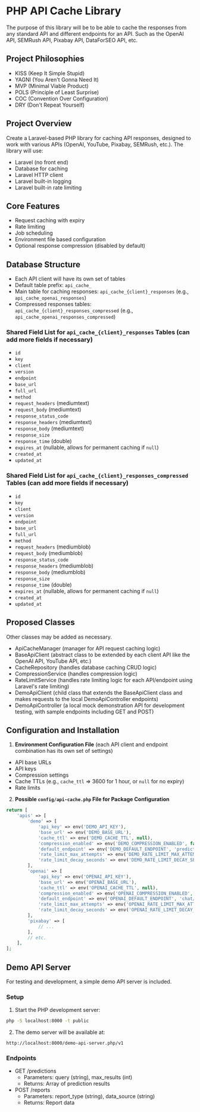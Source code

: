 # PHP API Cache Library

The purpose of this library will be to be able to cache the responses from any standard API and different endpoints for an API. Such as the OpenAI API, SEMRush API, Pixabay API, DataForSEO API, etc.

## Project Philosophies

- KISS (Keep It Simple Stupid)
- YAGNI (You Aren't Gonna Need It)
- MVP (Minimal Viable Product)
- POLS (Principle of Least Surprise)
- COC (Convention Over Configuration)
- DRY (Don't Repeat Yourself)

## Project Overview

Create a Laravel-based PHP library for caching API responses, designed to work with various APIs (OpenAI, YouTube, Pixabay, SEMRush, etc.). The library will use:

- Laravel (no front end)
- Database for caching
- Laravel HTTP client
- Laravel built-in logging
- Laravel built-in rate limiting

## Core Features

- Request caching with expiry
- Rate limiting
- Job scheduling
- Environment file based configuration
- Optional response compression (disabled by default)

## Database Structure

- Each API client will have its own set of tables
- Default table prefix: `api_cache_`
- Main table for caching responses: `api_cache_{client}_responses` (e.g., `api_cache_openai_responses`)
- Compressed responses tables: `api_cache_{client}_responses_compressed` (e.g., `api_cache_openai_responses_compressed`)

### Shared Field List for `api_cache_{client}_responses` Tables (can add more fields if necessary)

- `id`
- `key`
- `client`
- `version`
- `endpoint`
- `base_url`
- `full_url`
- `method`
- `request_headers` (mediumtext)
- `request_body` (mediumtext)
- `response_status_code`
- `response_headers` (mediumtext)
- `response_body` (mediumtext)
- `response_size`
- `response_time` (double)
- `expires_at` (nullable, allows for permanent caching if `null`)
- `created_at`
- `updated_at`

### Shared Field List for `api_cache_{client}_responses_compressed` Tables (can add more fields if necessary)

- `id`
- `key`
- `client`
- `version`
- `endpoint`
- `base_url`
- `full_url`
- `method`
- `request_headers` (mediumblob)
- `request_body` (mediumblob)
- `response_status_code`
- `response_headers` (mediumblob)
- `response_body` (mediumblob)
- `response_size`
- `response_time` (double)
- `expires_at` (nullable, allows for permanent caching if `null`)
- `created_at`
- `updated_at`

## Proposed Classes

Other classes may be added as necessary.

- ApiCacheManager (manager for API request caching logic)
- BaseApiClient (abstract class to be extended by each client API like the OpenAI API, YouTube API, etc.)
- CacheRepository (handles database caching CRUD logic)
- CompressionService (handles compression logic)
- RateLimitService (handles rate limiting logic for each API/endpoint using Laravel's rate limiting)
- DemoApiClient (child class that extends the BaseApiClient class and makes requests to the local DemoApiController endpoints)
- DemoApiController (a local mock demonstration API for development testing, with sample endpoints including GET and POST)

## Configuration and Installation

1. **Environment Configuration File** (each API client and endpoint combination has its own set of settings)

- API base URLs
- API keys
- Compression settings
- Cache TTLs (e.g., `cache_ttl` => 3600 for 1 hour, or `null` for no expiry)
- Rate limits

2. **Possible `config/api-cache.php` File for Package Configuration**

```php
return [
    'apis' => [
        'demo' => [
            'api_key' => env('DEMO_API_KEY'),
            'base_url' => env('DEMO_BASE_URL'),
            'cache_ttl' => env('DEMO_CACHE_TTL', null),
            'compression_enabled' => env('DEMO_COMPRESSION_ENABLED', false),
            'default_endpoint' => env('DEMO_DEFAULT_ENDPOINT', 'prediction'),
            'rate_limit_max_attempts' => env('DEMO_RATE_LIMIT_MAX_ATTEMPTS', 1000),
            'rate_limit_decay_seconds' => env('DEMO_RATE_LIMIT_DECAY_SECONDS', 60),
        ],
        'openai' => [
            'api_key' => env('OPENAI_API_KEY'),
            'base_url' => env('OPENAI_BASE_URL'),
            'cache_ttl' => env('OPENAI_CACHE_TTL', null),
            'compression_enabled' => env('OPENAI_COMPRESSION_ENABLED', false),
            'default_endpoint' => env('OPENAI_DEFAULT_ENDPOINT', 'chat/completions'),
            'rate_limit_max_attempts' => env('OPENAI_RATE_LIMIT_MAX_ATTEMPTS', 60),
            'rate_limit_decay_seconds' => env('OPENAI_RATE_LIMIT_DECAY_SECONDS', 60),
        ],
        'pixabay' => [
            // ...
        ],
        // etc.
    ],
];
```

## Demo API Server
For testing and development, a simple demo API server is included. 

### Setup
1. Start the PHP development server:
```bash
php -S localhost:8000 -t public
```

2. The demo server will be available at:
```
http://localhost:8000/demo-api-server.php/v1
```

### Endpoints
- GET /predictions
  - Parameters: query (string), max_results (int)
  - Returns: Array of prediction results
- POST /reports
  - Parameters: report_type (string), data_source (string)
  - Returns: Report data